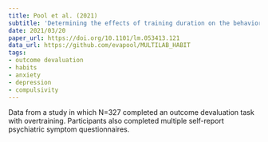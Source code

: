 ```yaml
---
title: Pool et al. (2021)
subtitle: 'Determining the effects of training duration on the behavioral expression of habitual control in humans: a multi-laboratory investigation'
date: 2021/03/20
paper_url: https://doi.org/10.1101/lm.053413.121
data_url: https://github.com/evapool/MULTILAB_HABIT
tags:
- outcome devaluation
- habits
- anxiety
- depression
- compulsivity
---
```


Data from a study in which N=327 completed an outcome devaluation task with overtraining. Participants also completed multiple self-report psychiatric symptom questionnaires.
